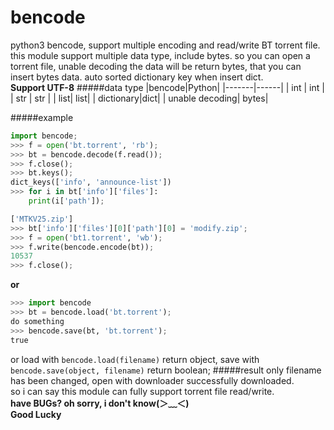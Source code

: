 bencode
=======

python3 bencode, support multiple encoding and read/write BT torrent file.
this module support multiple data type, include bytes. so you can open a torrent file, unable decoding the data will be return bytes, that you can insert bytes data. auto sorted dictionary key when insert dict.  
**Support UTF-8**
#####data type
|bencode|Python|
|-------|------|
| int | int |
| str | str |
| list| list|
| dictionary|dict|
| unable decoding| bytes|

#####example
```python
import bencode;
>>> f = open('bt.torrent', 'rb');
>>> bt = bencode.decode(f.read());
>>> f.close();
>>> bt.keys();
dict_keys(['info', 'announce-list'])
>>> for i in bt['info']['files']:
    print(i['path']);

['MTKV25.zip']
>>> bt['info']['files'][0]['path'][0] = 'modify.zip';
>>> f = open('bt1.torrent', 'wb');
>>> f.write(bencode.encode(bt));
10537
>>> f.close();
```

**or**  

```python
>>> import bencode
>>> bt = bencode.load('bt.torrent');
do something
>>> bencode.save(bt, 'bt.torrent');
true
```  

or load with `bencode.load(filename)` return object, save with `bencode.save(object, filename)` return boolean;
#####result
only filename has been changed, open with downloader successfully downloaded.  
so i can say this module can fully support torrent file read/write.  
**have BUGs? oh sorry, i don't know(＞﹏＜)**  
**Good Lucky**
